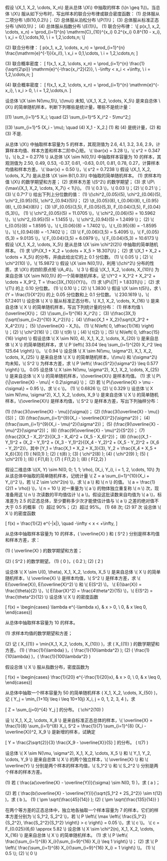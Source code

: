 <problem>
假设 \(X_1, X_2, \cdots, X_n\) 是从总体 \(X\) 中抽取的样本 (\(n \geq 1\))。当总体 \(X\) 服从如下分布时，写出样本的联合分布律或联合密度函数：
(1) 总体服从二项分布 \(B(10,0.2)\)；
(2) 总体服从泊松分布 \(P(1)\)；
(3) 总体服从标准正态分布 \(N(0,1)\)；
(4) 总体服从指数分布 \(E(1)\)。
<problem/>
<answer>
(1) 联合分布律：
\[
p(x_1, x_2, \cdots, x_n) = \prod_{i=1}^{n} \mathrm{C}_{10}^{x_i} 0.2^{x_i} 0.8^{10 - x_i}, \ x_i = 0,1,\cdots,10, \ i = 1,2,\cdots,n;
\]

(2) 联合分布律：
\[
p(x_1, x_2, \cdots, x_n) = \prod_{i=1}^{n} \frac{\mathrm{e}^{-1}}{x_i!}, \ x_i = 0,1,\cdots, \ i = 1,2,\cdots,n;
\]

(3) 联合概率密度：
\[
f(x_1, x_2, \cdots, x_n) = \prod_{i=1}^{n} \frac{1}{\sqrt{2\pi}} \mathrm{e}^{-\frac{x_i^2}{2}}, \ -\infty < x_i < +\infty, \ i = 1,2,\cdots,n;
\]

(4) 联合概率密度：
\[
f(x_1, x_2, \cdots, x_n) = \prod_{i=1}^{n} \mathrm{e}^{-x_i}, \ x_i > 0, \ i = 1,2,\cdots,n.
\]
<answer/>

<problem>
设总体 \(X \sim N(\mu,1)\), \(\mu\) 未知, \(X_1, X_2, \cdots, X_5\) 是来自总体 \(X\) 的简单随机样本，判断下列哪些是统计量，哪些不是统计量：

\[(1) \sum_{i=1}^5 X_i; \quad (2) \sum_{i=1}^5 X_i^2 - 5\mu^2;\]

\[(3) \sum_{i=1}^5 (X_i - \mu); \quad (4) X_1 - X_2.\]
<problem/>
<answer>
(1) 和 (4) 是统计量，(2) 和 (3) 不是.
<answer/>

<problem>
从总体 \(X\) 中抽取样本容量为 5 的样本，其观测值为 2.6, 4.1, 3.2, 3.6, 2.9，计算样本均值、样本方差和样本二阶中心矩。
<problem/>
<answer>
\( \bar{x} = 3.28 \)，\( s^2 = 0.347 \)，\( b_2 = 0.2776 \)
<answer/>

<problem>
从总体 \(X \sim N(0,1)\) 中抽取样本容量为 10 的样本，其观测值为 2.50, 0.49, 0.53, -0.37, 0.61, -0.63, 0.01, 0.81, 0.78, 0.27，计算样本均值和样本方差。
<problem/>
<answer>
\( \bar{x} = 0.50 \)，\( s^2 = 0.7238 \)
<answer/>

<problem>
假设 \(X_1, X_2, \cdots, X_7\) 是从总体 \(X \sim B(1,0.3)\) 中抽取的简单随机样本。
(1) 求样本均值 \(X\) 的数学期望和方差；
(2) 求样本方差 \(S^2\) 的数学期望；
(3) 求 \(P\{\max\{X_1, X_2, \cdots, X_7\} < 1\}\)。
<problem/>
<answer>
(1) \( 0.3 \)，\( 0.03 \)；(2) \( 0.21 \)；(3) \( 0.7^7 \)
<answer/>

<problem>
给出下列上分位数的值：
(1) \(\chi^2_{0.05}(5), \chi^2_{0.06}(5), \chi^2_{0.95}(5), \chi^2_{0.94}(5)\)；
(2) \(t_{0.05}(8), t_{0.06}(8), t_{0.95}(8), t_{0.94}(8)\)；
(3) \(F_{0.05}(3,5), F_{0.05}(5,3), F_{0.04}(3,5), F_{0.04}(5,3)\)。
<problem/>
<answer>
(1) \( \chi^2_{0.05}(5) = 11.0705 \)，\( \chi^2_{0.06}(5) = 10.5962 \)，\( \chi^2_{0.95}(5) = 1.1455 \)，\( \chi^2_{0.94}(5) = 1.2499 \)；
(2) \( t_{0.05}(8) = 1.8595 \)，\( t_{0.06}(8) = 1.7402 \)，\( t_{0.95}(8) = -1.8595 \)，\( t_{0.94}(8) = -1.7402 \)；
(3) \( F_{0.06}(3,5) = 5.4095 \)，\( F_{0.05}(5,3) = 9.0135 \)，\( F_{0.04}(3,5) = 6.0979 \)，\( F_{0.04}(5,3) = 10.6173 \)
<answer/>

<problem>
假设 \(X_1, X_2, \cdots, X_5\) 是从总体 \(X \sim \chi^2(2)\) 中抽取的简单随机样本。
(1) 求 \(P\{X_1 + X_2 + \cdots + X_5 > 18.307\}\)；
(2) 求 \(X_1 + X_2 + \cdots + X_5\) 的分布，并由此给出它的上 0.1 分位数。
<problem/>
<answer>
(1) \( 0.05 \)；(2) \( \chi^2(10) \)，\( 15.9872 \)
<answer/>

<problem>
假设 \(X \sim N(0,1)\)，利用 \(\chi^2\) 分布的性质，求 \(X\) 的四阶原点矩 \(A_4\)。
<problem/>
<answer>
\( 3 \)
<answer/>

<problem>
假设 \(X_1, X_2, \cdots, X_{10}\) 为来自总体 \(X \sim N(0,1)\) 的一个简单随机样本，记 \(Y^2 = X_1^2 + X_2^2 + \cdots + X_9^2, T = \frac{3X_{10}}{Y}\)。
(1) 求 \(P\{|T| > 1.8331\}\)；
(2) 求 \(T\) 的上 0.10 分位数。
<problem/>
<answer>
(1) \( 0.10 \)；(2) \( 1.3830 \)
<answer/>

<problem>
假设 \(X \sim t(5)\)，求 \(Y = \frac{1}{X^2}\) 的上 0.05 分位数和上 0.1 分位数。
<problem/>
<answer>
\( 230.1619 \)，\( 57.2401 \)
<answer/>

<problem>
设总体 \( X \) 服从标准正态分布，\( X_1, X_2, \cdots, X_{16} \) 是来自总体 \( X \) 的简单随机样本，写出下列统计量的分布：
(1) 样本均值 \(\overline{X}\)； (2) \(\sum_{i=1}^{16} X_i^2\)； (3) \(\frac{3X_1}{\sqrt{\sum_{i=2}^{10} X_i^2}}\)；
(4) \(\frac{X_1 + X_2}{\sqrt{X_3^2 + X_4^2}}\)； (5) \(\overline{X} - X_1\)。
<problem/>
<answer>
(1) \( N\left( 0, \dfrac{1}{16} \right) \)；(2) \( \chi^2(16) \)；(3) \( t(9) \)；(4) \( t(2) \)；(5) \( N\left( 0, \dfrac{15}{16} \right) \)
<answer/>

<problem>
假设总体 \( X \sim N(0, 4), X_1, X_2, \cdots, X_{20} \) 是来自总体 \( X \) 的简单随机样本，求 \( P \left\{ 33.04 \leq \sum_{i=1}^{20} X_i^2 \leq 125.64 \right\} \)。
<problem/>
<answer>
\( 0.94 \)
<answer/>

<problem>
设总体 \( X \sim N(\mu, \sigma^2), X_1, X_2, \cdots, X_{25} \) 是来自总体 \( X \) 的简单随机样本，\(\mu\) 和 \(\sigma^2\) 均未知，\( S^2 \) 为样本方差，求 \( P \left\{ \frac{S^2}{\sigma^2} \leq 0.577 \right\} \)。
<problem/>
<answer>
0.05
<answer/>

<problem>
设总体 \( X \sim N(\mu, \sigma^2), X_1, X_2, \cdots, X_{25} \) 是来自总体 \( X \) 的简单随机样本，\(\overline{X}\) 是样本均值。
(1) 求 \( P\{\|\overline{X} - \mu\| < 0.2\sigma\} \)；
(2) 若 \( P\{\overline{X} > \mu - c\sigma\} = 0.95 \)，求 \( c \)。
<problem/>
<answer>
(1) \( 0.6826 \); (2) \( 0.329 \)
<answer/>

<problem>
设总体 \( X \sim N(\mu, \sigma^2), X_1, X_2, \cdots, X_9 \) 是来自总体 \( X \) 的简单随机样本，\(\overline{X}\) 是样本均值，\( S^2 \) 是样本方差，写出下列抽样分布：

(1) \(\frac{3(\overline{X} - \mu)}{\sigma}\)； (2) \(\frac{3(\overline{X} - \mu)}{S}\)；
(3) \(\frac{\sum_{i=1}^{9}(X_i - \overline{X})^2}{\sigma^2}\)； (4) \(\frac{\sum_{i=1}^{9}(X_i - \mu)^2}{\sigma^2}\)；
(5) \(\frac{9(\overline{X} - \mu)^2}{\sigma^2}\)； (6) \(\frac{9(\overline{X} - \mu)^2}{S^2}\)；
(7) \(\frac{2(X_1 - X_2)^2}{(X_3 - X_4)^2 + (X_5 - X_6)^2}\)；
(8) \(\frac{(X_1 - Y_1)^2 + (X_2 - Y_1)^2 + (X_3 - Y_1)^2}{(X_4 - Y_2)^2 + (X_5 - Y_2)^2 + (X_6 - Y_2)^2}\)，其中
\[Y_1 = \frac{X_1 + X_2 + X_3}{3}, Y_2 = \frac{X_4 + X_5 + X_6}{3}\]
<problem/>
<answer>
(1) \( N(0,1) \); (2) \( t(8) \); (3) \( \chi^2(8) \); (4) \( \chi^2(9) \); (5) \( \chi^2(1) \); (6) \( F(1,8) \); (7) \( F(1,2) \); (8) \( F(2,2) \)
<answer/>

<problem>
假设二维总体 \((X, Y) \sim N(0, 0; 1, 1; \rho), (X_i, Y_i), i = 1, 2, \cdots, 10\)
为从该总体中抽取的简单随机样本，记统计量 \( Z = a \sum_{i=1}^{10}(X_i + Y_i)^2 \)，若 \( Z \sim \chi^2(n) \)，求 \( a \) 和 \( n \) 的值。
<problem/>
<answer>
\( a = \frac{1}{2(1 + \rho)} \)，\( n = 10 \)
<answer/>

<problem>
对一重量为 \( a \) 的物体独立重复称 \( n \) 次，现准备用这 \( n \) 次读数的平均值估计 \( a \)。假设这批读数来自均值为 \( a \)，标准差为 2.5 的正态总体，至少要称多少次才能使估计值与 \( a \) 之差的绝对值不大于 0.5 的概率（1）超过 90%；（2）超过 95%。
<problem/>
<answer>
(1) 68 次; (2) 97 次
<answer/>

<problem>
设总体 \( X \) 的密度函数

\[ f(x) = \frac{1}{2} e^{-|x|}, \quad -\infty < x < +\infty, \]

从总体中抽取样本容量为 10 的样本，\( \overline{X} \) 和 \( S^2 \) 分别是样本均值和样本方差，求：

(1) \( \overline{X} \) 的数学期望和方差；

(2) \( S^2 \) 的数学期望。
<problem/>
<answer>
(1) \( 0 \)，\( 0.2 \); (2) \( 2 \)
<answer/>

<problem>
设总体 \( X \sim U(0, \theta), X_1, X_2, \cdots, X_5 \) 是来自总体 \( X \) 的简单随机样本，\( \overline{X} \) 是样本均值，\( S^2 \) 是样本方差，求 \( E(\overline{X}), E(\overline{X}^2) \) 和 \( E(S^2) \)。
<problem/>
<answer>
\( E(\bar{X}) = \frac{\theta}{2} \)，\( E(\bar{X}^2) = \frac{4\theta^2}{15} \)，\( E(S^2) = \frac{\theta^2}{12} \)
<answer/>

<problem>
设总体 \( X \) 的密度函数

\[ f(x) = 
\begin{cases} 
\lambda e^{-\lambda x}, & x > 0, \\
0, & x \leq 0,
\end{cases}\]

从总体中抽取样本容量为 10 的样本。

(1) 求样本均值的数学期望和方差；

(2) 记 \( X_{(1)} = \min\{X_1, X_2, \cdots, X_{10}\} \)，求 \( X_{(1)} \) 的数学期望和方差。
<problem/>
<answer>
(1) \( \frac{1}{\lambda} \)，\( \frac{1}{10\lambda^2} \); (2) \( \frac{1}{10\lambda} \)，\( \frac{1}{100\lambda^2} \)
<answer/>

<problem>
假设总体 \( X \) 服从指数分布，密度函数为

\[ f(x) = 
\begin{cases} 
\frac{1}{20} e^{-\frac{1}{20}x}, & x > 0, \\
0, & x \leq 0,
\end{cases}\]

从总体中抽取一个样本容量为 50 的简单随机样本 \( X_1, X_2, \cdots, X_{50} \)，记 \( Y_j = \min_{1+10j \leq i \leq 10+10j} X_i, j = 0, 1, 2, 3, 4 \)，求

\[ Z = \sum_{j=0}^{4} Y_j \] 的分布。
<problem/>
<answer>
\( \chi^2(10) \)
<answer/>

<problem>
设 \( X_1, X_2, \cdots, X_8 \) 是来自标准正态总体的样本，\( \overline{X} = \frac{1}{8} \sum_{i=1}^{8} X_i, S^2 = \frac{1}{7} \sum_{i=1}^{8} (X_i - \overline{X})^2, X_9 \) 是新增的样本，试确定

\[ Y = \frac{2\sqrt{2}}{3} \frac{X_9 - \overline{X}}{S} \] 的分布。
<problem/>
<answer>
\( t(7) \)
<answer/>

<problem>
设总体 \( X \sim N(\mu, \sigma^2), X_1, X_2, \cdots, X_5 \) 和 \( Y_1, Y_2, \cdots, Y_9 \) 是来自总体 \( X \) 的两个独立样本，\( \overline{X} \) 和 \( \overline{Y} \) 分别是两个样本的样本均值，\( S_1^2 \) 和 \( S_2^2 \) 分别是两个样本的样本方差。

(1) 若 \( \frac{a(\overline{X} - \overline{Y})}{\sigma} \sim N(0, 1) \)，求 \( a \)；

(2) 若 \( \frac{b(\overline{X} - \overline{Y})}{\sqrt{S_1^2 + 2S_2^2}} \sim t(12) \)，求 \( b \)。
<problem/>
<answer>
(1) \( \pm \sqrt{\frac{45}{14}} \); (2) \( \pm \sqrt{\frac{135}{14}} \)
<answer/>

<problem>
在两个等方差的正态总体中，独立地各抽取一个样本容量为 7 的样本，它们的样本方差分别为 \( S_1^2, S_2^2 \)，若 \( P \left\{ \max \left\{ \frac{S_1^2}{S_2^2}, \frac{S_2^2}{S_1^2} \right\} > c \right\} = 0.05 \)，求 \( c \)。
<problem/>
<answer>
\( c = F_{0.025}(6,6) \approx 5.82 \)
<answer/>

<problem>
设总体 \( X \sim \chi^2(n), X_1, X_2, \cdots, X_{16} \) 是来自总体 \( X \) 的简单随机样本。
(1) 求 \( P \left\{ \frac{\sum_{i=1}^{8} X_i}{\sum_{i=9}^{16} X_i} \leq 1 \right\} \)；
(2) 求 \( P \left\{ \frac{\sum_{i=1}^{8} X_i}{\sum_{i=9}^{16} X_i} = 1 \right\} \)。
<problem/>
<answer>
(1) \( 0.5 \); (2) \( 0 \)
<answer/>